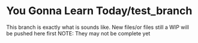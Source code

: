 # You Gonna Learn Today/test_branch

This branch is exactly what is sounds like. New files/or files still a WIP will be pushed here first NOTE: They may not be complete yet

